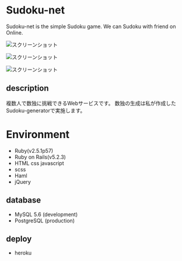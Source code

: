 # Sudoku-net
Sudoku-net is the simple Sudoku game.
We can Sudoku with friend on Online.

![スクリーンショット](https://github.com/ratovia/sudoku-net/blob/readme-image/スクリーンショット%202019-06-09%200.28.26.png "top")

![スクリーンショット](https://github.com/ratovia/sudoku-net/blob/readme-image/a27443cf84332ff9a9b5d6798a88e7e3.gif "userpage")

![スクリーンショット](https://github.com/ratovia/sudoku-net/blob/readme-image/スクリーンショット%202019-06-19%201.49.21.png "sudokupage")
## description
複数人で数独に挑戦できるWebサービスです。
数独の生成は私が作成したSudoku-generatorで実施します。

# Environment
- Ruby(v2.5.1p57)
- Ruby on Rails(v5.2.3)
- HTML css javascript
- scss
- Haml
- jQuery
## database
- MySQL 5.6 (development)
- PostgreSQL (production)

## deploy
- heroku

